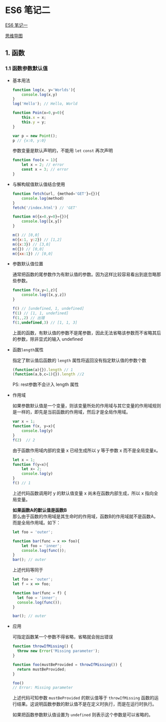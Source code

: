# ES6 笔记二
[ES6 笔记一](https://github.com/ccforward/cc/issues/30)

[思维导图](http://naotu.baidu.com/file/e12e2639ddc6580a75f9942556d35ffb)

## 1. 函数
### 1.1 函数参数默认值

* 基本用法

	```js
	function log(x, y='Worlds'){
		console.log(x,y)
	}
	log('Hello'); // Hello, World
	
	function Poin(x=0,y=0){
		this.x = x;
		this.y = y;
	}
	
	var p = new Point();
	p // {x:0, y:0}
	```

	参数变量是默认声明的，不能用 `let` `const` 再次声明

	```js
	function foo(x = 1){
		let x = 2; // error
		const x = 3; // error
	}
	```

* 与解构赋值默认值结合使用
	
	```js
	function fetch(url, {method='GET'}={}){
		console.log(method)
	}
	fetch('/index.html') // 'GET'
	
	function m({x=0,y=0}={}){
		console.log([x,y])
	}
	
	m() // [0,0]
	m({x:1, y:2}) // [1,2]
	m({x:3}) // [3,0]
	m({}) // [0,0]
	m({xx:1}) // [0,0]
	```

* 参数默认值位置

	通常把函数的尾参数作为有默认值的参数。因为这样比较容易看出到底忽略那些参数。
	
	```js
	function f(x,y=1,z){
		console.log([x,y,z])
	}
	
	f() // [undefined, 1, undefined]
	f(1) // [1, 1, undefined]
	f(1,,2) // 出错
	f(1,undefined,3) // [1, 1, 3]
	```
	上面的函数，有默认值的参数不是尾参数，因此无法省略该参数而不省略其后的参数，除非显式的输入 undefined

* 函数`length`属性

	指定了默认值后函数的 `length` 属性将返回没有指定默认值的参数个数
	
	```js
	(function(a){}).length // 1
	(function(a,b,c=1){}).length //2
	```
	PS: rest参数不会计入 length 属性
	
* 作用域
	
	如果参数默认值是一个变量，则该变量所处的作用域与其它变量的作用域规则是一样的，即先是当前函数的作用域，然后才是全局作用域。
	
	```js
	var x = 1;
	function f(x, y=x){
		console.log(y)
	}
	f(2)  // 2
	```
	由于函数作用域内部的变量 x 已经生成所以 y 等于参数 x 而不是全局变量x。
	
	```js
	let x = 1;
	function f(y=x){
		let x= 2;
		console.log(y)
	}
	f() // 1
	```
	上述代码函数调用时 y 的默认值变量 x 尚未在函数内部生成，所以 x 指向全局变量。
	
	**如果函数A的默认值是函数B**  
	那么由于函数的作用域是其生命时的作用域，函数B的作用域就不是函数A，而是全局作用域。如下：
	
	```js
	let foo = 'outer';
	
	function bar(func = x => foo){
		let foo = 'inner';
		console.log(func());
	}
	bar(); // outer
	```
	
	上述代码等同于
	
	```js
	let foo = 'outer';
	let f = x => foo;
	
	function bar(func = f) {
	  let foo = 'inner';
	  console.log(func()); 
	}
	
	bar(); // outer
	```

* 应用

	可指定函数某一个参数不得省略，省略就会抛出错误
	
	```js
	function throwIfMissing() {
	  throw new Error('Missing parameter');
	}
	
	function foo(mustBeProvided = throwIfMissing()) {
	  return mustBeProvided;
	}
	
	foo()
	// Error: Missing parameter
	```
	上述代码可知参数 `mustBeProvided` 的默认值等于 `throwIfMissing` 函数的运行结果。这说明函数参数的默认值不是在定义时执行，而是在运行时执行。
	
	如果把函数参数默认值设置为 `undefined` 则表示这个参数是可以省略的。

